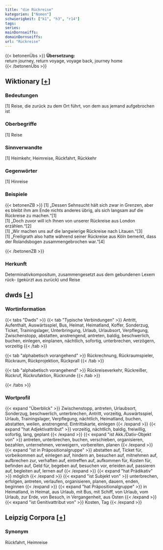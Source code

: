 ```yaml
---
title: "die Rückreise"
kategorien: ["Nomen"]
schwierigkeit: ["k1", "h3", "r14"]
tags:
series:
mainDornseiffs:
domainDornseiffs:
url: "Rückreise"
---
```


{{< betonenÜbs >}}
**Übersetzung:**  
return journey, return voyage, voyage back, journey  home  
{{< /betonenÜbs >}}

## Wiktionary [[+](https://de.wiktionary.org/wiki/Rückreise)]

### Bedeutungen
[1] Reise, die zurück zu dem Ort führt, von dem aus jemand aufgebrochen ist  

### Oberbegriffe
[1] Reise  

### Sinnverwandte
[1] Heimkehr, Heimreise, Rückfahrt, Rückkehr  

### Gegenwörter
[1] Hinreise  

### Beispiele
{{< betonenZB >}}
[1] „Dessen Sehnsucht hält sich zwar in Grenzen, aber es bleibt ihm am Ende nichts anderes übrig, als sich langsam auf die Rückreise zu machen.“[1]  
[1] „Doch zuvor will ich Ihnen von unserer Rückreise aus London erzählen.“[2]  
[1] „Wir machen uns auf die langwierige Rückreise nach Litauen.“[3]  
[1] „Freiligrath also hatte während seiner Rückreise aus Köln bemerkt, dass der Rolandsbogen zusammengebrochen war.“[4]  

{{< /betonenZB >}}
### Herkunft
Determinativkompositum, zusammengesetzt aus dem gebundenen Lexem rück- (gekürzt aus zurück) und Reise  



## dwds [[+](https://www.dwds.de/wb/Rückreise)]

### Wortinformation
{{< tabs "Dwds" >}}
{{< tab "Typische Verbindungen" >}}
Antritt, Aufenthalt, Auswärtsspiel, Bus, Heimat, Heimatland, Koffer, Sonderzug, Ticket, Trainingslager, Unterbringung, Urlaub, Urlaubsort, Verpflegung, Zwischenstopp, abstatten, anstrengend, antreten, baldig, beschwerlich, buchen, einlegen, einplanen, nächtlich, sofortig, unterbrechen, verzögern, vorzeitig
{{< /tab >}}

{{< tab "alphabetisch vorangehend" >}}
Rückrechnung, Rückraumspieler, Rückraum, Rückprojektion, Rückprall
{{< /tab >}}

{{< tab "alphabetisch vorangehend" >}}
Rückreiseverkehr, Rückreißer, Rückruf, Rückrufaktion, Rückrunde
{{< /tab >}}

{{< /tabs >}}

### Wortprofil
{{< expand "Überblick" >}} Zwischenstopp, antreten, Urlaubsort, Sonderzug, beschwerlich, unterbrechen, Antritt, vorzeitig, Auswärtsspiel, Urlaub, Trainingslager, Verpflegung, nächtlich, Heimatland, buchen, abstatten, weilen, anstrengend, Eintrittskarte, einlegen {{< /expand >}}
{{< expand "hat Adjektivattribut" >}} vorzeitig, nächtlich, baldig, freiwillig, sofortig, lang, geplant {{< /expand >}}
{{< expand "ist Akk./Dativ-Objekt von" >}} antreten, unterbrechen, buchen, verschieben, organisieren, bezahlen, unternehmen, verweigern, vorbereiten, planen {{< /expand >}}
{{< expand "ist in Präpositionalgruppe" >}} abstatten auf, Ticket für, vorbeikommen auf, einlegen auf, hindern an, besuchen auf, mitnehmen auf, aufbrechen zur, verhaften auf, eintreffen auf, aufkommen für, Kosten für, befinden auf, Geld für, begeben auf, besuchen vor, erleiden auf, passieren auf, begleiten auf, lernen auf {{< /expand >}}
{{< expand "hat Prädikativ" >}} möglich {{< /expand >}}
{{< expand "ist Subjekt von" >}} unterbrechen, erfolgen, antreten, verlaufen, organisieren, planen, dauern, enden, beginnen {{< /expand >}}
{{< expand "hat Präpositionalgruppe" >}} in Heimatland, in Heimat, aus Urlaub, mit Bus, mit Schiff, von Urlaub, vom Urlaub, zur Erde, von Besuch, in Vergangenheit, aus Osten {{< /expand >}}
{{< expand "ist Genitivattribut von" >}} Kosten, Tag {{< /expand >}}

## Leipzig Corpora [[+](https://corpora.uni-leipzig.de/en/res?word=Rückreise&corpusId=deu_newscrawl-public_2018)]


### Synonym
Rückfahrt, Heimreise

